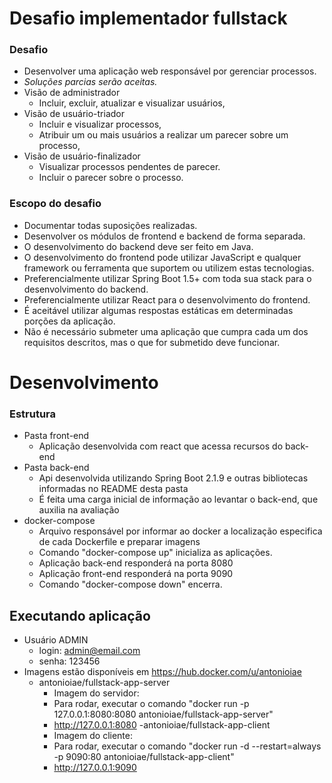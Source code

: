 # Desafio implementador fullstack

### Desafio
- Desenvolver uma aplicação web responsável por gerenciar processos.
- *Soluções parcias serão aceitas.*
- Visão de administrador
	- Incluir, excluir, atualizar e visualizar usuários,
- Visão de usuário-triador
	- Incluir e visualizar processos,
	- Atribuir um ou mais usuários a realizar um parecer sobre um processo,
- Visão de usuário-finalizador
	- Visualizar processos pendentes de parecer.
	- Incluir o parecer sobre o processo.


### Escopo do desafio
- Documentar todas suposições realizadas.
- Desenvolver os módulos de frontend e backend de forma separada.
- O desenvolvimento do backend deve ser feito em Java.
- O desenvolvimento do frontend pode utilizar JavaScript e qualquer framework ou ferramenta que suportem ou utilizem estas tecnologias.
- Preferencialmente utilizar Spring Boot 1.5+ com toda sua stack para o desenvolvimento do backend.
- Preferencialmente utilizar React para o desenvolvimento do frontend.
- É aceitável utilizar algumas respostas estáticas em determinadas porções da aplicação.
- Não é necessário submeter uma aplicação que cumpra cada um dos requisitos descritos, mas o que for submetido deve funcionar.


# Desenvolvimento
### Estrutura
- Pasta front-end
	- Aplicação desenvolvida com react que acessa recursos do back-end
- Pasta back-end
	- Api desenvolvida utilizando Spring Boot 2.1.9 e outras bibliotecas informadas no README desta pasta
	- É feita uma carga inicial de informação ao levantar o back-end, que auxilia na avaliação
- docker-compose
	- Arquivo responsável por informar ao docker a localização especifica de cada Dockerfile e preparar imagens
	- Comando "docker-compose up" inicializa as aplicações.
	- Aplicação back-end responderá na porta 8080
	- Aplicação front-end responderá na porta 9090
	- Comando "docker-compose down" encerra.

## Executando aplicação
- Usuário ADMIN
    - login: admin@email.com
    - senha: 123456
- Imagens estão disponíveis em https://hub.docker.com/u/antonioiae
	- antonioiae/fullstack-app-server
		- Imagem do servidor:
		- Para rodar, executar o comando "docker run -p 127.0.0.1:8080:8080 antonioiae/fullstack-app-server"
		- http://127.0.0.1:8080
	-antonioiae/fullstack-app-client
		- Imagem do cliente:
		- Para rodar, executar o comando "docker run -d --restart=always -p 9090:80 antonioiae/fullstack-app-client"
		- http://127.0.0.1:9090
	
